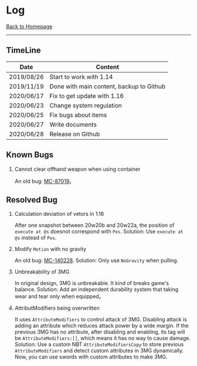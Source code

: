 # Log

[Back to Homepage](../README.md)

----

## TimeLine

| Date | Content |
| - | - |
| 2019/08/26 | Start to work with 1.14 |
| 2019/11/19 | Done with main content, backup to Github |
| 2020/06/17 | Fix to get update with 1.16 |
| 2020/06/23 | Change system regulation |
| 2020/06/25 | Fix bugs about items |
| 2020/06/27 | Write documents |
| 2020/06/28 | Release on Github |

## Known Bugs

1. Cannot clear offhand weapon when using container

    An old bug: [MC-87019](https://bugs.mojang.com/browse/MC-87019)。

## Resolved Bug

1. Calculation deviation of vetors in 1.16

    After one snapshot between 20w20b and 20w22a, the position of `execute at @s` doesnot correspond with `Pos`. Solution: Use `execute at @s` instead of `Pos`.

2. Modify `Motion` with no gravity

    An old bug: [MC-140228](https://bugs.mojang.com/browse/MC-140228). Solution: Only use `NoGravity` when pulling.

3. Unbreakability of 3MG

    In original design, 3MG is unbreakable. It kind of breaks game's balance. Solution: Add an independent durability system that taking wear and tear only when equipped。

4. AttributModifiers being overwritten

    It uses `AttributeModifiers` to control attack of 3MG. Disabling attack is adding an attribute which reduces attack power by a wide margin. If the previous 3MG has no attribute, after disabling and enabling, its tag will be `AttributeModifiers:[]`, which means it has no way to cause damage. Solution: Use a custom NBT `AttributeModifiersCopy` to store previous `AttributeModifiers` and detect custom attributes in 3MG dynamically. Now, you can use swords with custom attributes to make 3MG.